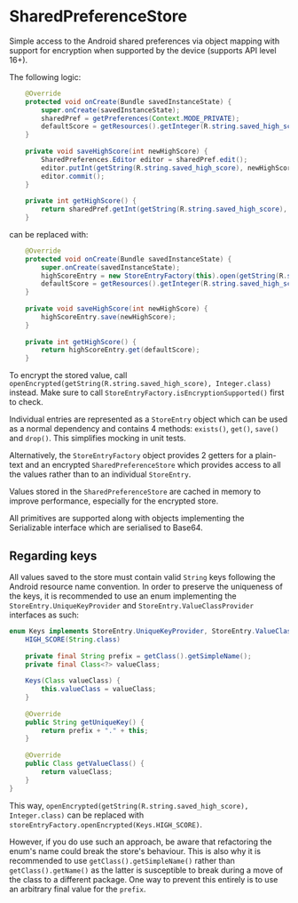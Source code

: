 SharedPreferenceStore
=====================

Simple access to the Android shared preferences via object mapping with support for encryption when supported by the device (supports API level 16+).

The following logic:

```java
    @Override
    protected void onCreate(Bundle savedInstanceState) {
        super.onCreate(savedInstanceState);
        sharedPref = getPreferences(Context.MODE_PRIVATE);
        defaultScore = getResources().getInteger(R.string.saved_high_score_default);
    }
    
    private void saveHighScore(int newHighScore) {
        SharedPreferences.Editor editor = sharedPref.edit();
        editor.putInt(getString(R.string.saved_high_score), newHighScore);
        editor.commit();
    }
    
    private int getHighScore() {
        return sharedPref.getInt(getString(R.string.saved_high_score), defaultScore);
    }
```

can be replaced with:

```java    
    @Override
    protected void onCreate(Bundle savedInstanceState) {
        super.onCreate(savedInstanceState);
        highScoreEntry = new StoreEntryFactory(this).open(getString(R.string.saved_high_score), Integer.class);
        defaultScore = getResources().getInteger(R.string.saved_high_score_default);
    }
    
    private void saveHighScore(int newHighScore) {
        highScoreEntry.save(newHighScore);
    }
    
    private int getHighScore() {
        return highScoreEntry.get(defaultScore);
    }
```

To encrypt the stored value, call ``openEncrypted(getString(R.string.saved_high_score), Integer.class)`` instead.
Make sure to call ``StoreEntryFactory.isEncryptionSupported()`` first to check.

Individual entries are represented as a ``StoreEntry`` object which can be used as a normal dependency and contains 4 methods: ``exists()``, ``get()``, ``save()`` and ``drop()``. This simplifies mocking in unit tests.

Alternatively, the ``StoreEntryFactory`` object provides 2 getters for a plain-text and an encrypted ``SharedPreferenceStore`` which provides access to all the values rather than to an individual ``StoreEntry``.

Values stored in the ``SharedPreferenceStore`` are cached in memory to improve performance, especially for the encrypted store.

All primitives are supported along with objects implementing the Serializable interface which are serialised to Base64.

Regarding keys
--------------

All values saved to the store must contain valid ``String`` keys following the Android resource name convention.
In order to preserve the uniqueness of the keys, it is recommended to use an enum implementing the ``StoreEntry.UniqueKeyProvider`` and ``StoreEntry.ValueClassProvider`` interfaces as such:

```java
enum Keys implements StoreEntry.UniqueKeyProvider, StoreEntry.ValueClassProvider {   
    HIGH_SCORE(String.class)
    
    private final String prefix = getClass().getSimpleName();
    private final Class<?> valueClass;
    
    Keys(Class valueClass) {
        this.valueClass = valueClass;
    }
    
    @Override
    public String getUniqueKey() {
        return prefix + "." + this;
    }
    
    @Override
    public Class getValueClass() {
        return valueClass;
    }
}
```
This way, ``openEncrypted(getString(R.string.saved_high_score), Integer.class)`` can be replaced with ``storeEntryFactory.openEncrypted(Keys.HIGH_SCORE)``.

However, if you do use such an approach, be aware that refactoring the enum's name could break the store's behaviour.
This is also why it is recommended to use ``getClass().getSimpleName()`` rather than ``getClass().getName()`` as the latter is susceptible to break during a move of the class to a different package. One way to prevent this entirely is to use an arbitrary final value for the ``prefix``.

